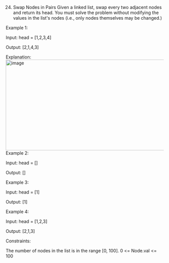 24. Swap Nodes in Pairs
Given a linked list, swap every two adjacent nodes and return its head. You must solve the problem without modifying the values in the list's nodes (i.e., only nodes themselves may be changed.)

 

Example 1:

Input: head = [1,2,3,4]

Output: [2,1,4,3]

Explanation:
<img width="535" height="288" alt="image" src="https://github.com/user-attachments/assets/259d1c60-e646-4729-8d5e-7bce6d853de1" />
Example 2:

Input: head = []

Output: []

Example 3:

Input: head = [1]

Output: [1]

Example 4:

Input: head = [1,2,3]

Output: [2,1,3]

 

Constraints:

The number of nodes in the list is in the range [0, 100].
0 <= Node.val <= 100
